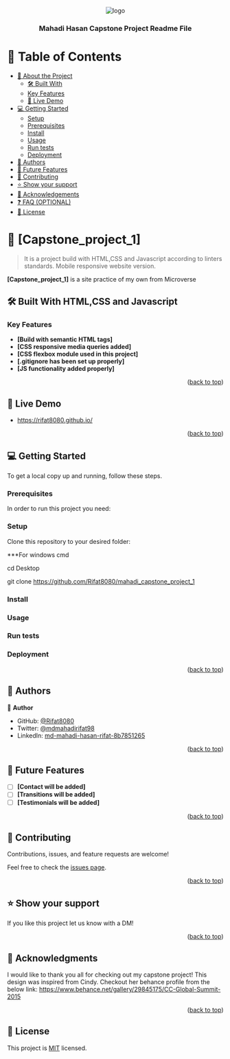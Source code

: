 <a name="readme-top"></a>
<div align="center">

  <img src="![My logo](/assets/logo.png)" alt="logo" width="140"  height="auto" />
  <br/>

  <h3><b>Mahadi Hasan Capstone Project Readme File</b></h3>

</div>

# 📗 Table of Contents

- [📖 About the Project](#about-project)
  - [🛠 Built With](#built-with)
  - [Key Features](#key-features)
  - [🚀 Live Demo](#live-demo)
- [💻 Getting Started](#getting-started)
  - [Setup](#setup)
  - [Prerequisites](#prerequisites)
  - [Install](#install)
  - [Usage](#usage)
  - [Run tests](#run-tests)
  - [Deployment](#deployment)
- [👥 Authors](#authors)
- [🔭 Future Features](#future-features)
- [🤝 Contributing](#contributing)
- [⭐️ Show your support](#support)
- [🙏 Acknowledgements](#acknowledgements)
- [❓ FAQ (OPTIONAL)](#faq)
- [📝 License](#license)


# 📖 [Capstone_project_1] <a name="about-project"></a>

> It is a project build with HTML,CSS and Javascript according to linters standards. Mobile responsive website version.

**[Capstone_project_1]** is a site practice of my own from Microverse


## 🛠 Built With HTML,CSS and Javascript <a name="built-with"></a>



### Key Features <a name="key-features"></a>

- **[Build with semantic HTML tags]**
- **[CSS responsive media queries added]**
- **[CSS flexbox module used in this project]**
- **[.gitignore has been set up properly]**
- **[JS functionality added properly]**


<p align="right">(<a href="#readme-top">back to top</a>)</p>



## 🚀 Live Demo <a name="live-demo"></a>

- https://rifat8080.github.io/

<p align="right">(<a href="#readme-top">back to top</a>)</p>



## 💻 Getting Started <a name="getting-started"></a>

To get a local copy up and running, follow these steps.

### Prerequisites

In order to run this project you need:

### Setup

Clone this repository to your desired folder:

\*\*\*For windows cmd

cd Desktop

git clone https://github.com/Rifat8080/mahadi_capstone_project_1

### Install

### Usage

### Run tests

### Deployment

<p align="right">(<a href="#readme-top">back to top</a>)</p>



## 👥 Authors <a name="authors"></a>

👤 **Author**

- GitHub: [@Rifat8080](https://github.com/Rifat8080)
- Twitter: [@mdmahadirifat98](https://twitter.com/mdmahadirifat98)
- LinkedIn: [md-mahadi-hasan-rifat-8b7851265](https://www.linkedin.com/in/md-mahadi-hasan-rifat-8b7851265/)

<p align="right">(<a href="#readme-top">back to top</a>)</p>



## 🔭 Future Features <a name="future-features"></a>

- [ ] **[Contact will be added]**
- [ ] **[Transitions will be added]**
- [ ] **[Testimonials will be added]**

<p align="right">(<a href="#readme-top">back to top</a>)</p>



## 🤝 Contributing <a name="contributing"></a>

Contributions, issues, and feature requests are welcome!

Feel free to check the [issues page](../../issues/).

<p align="right">(<a href="#readme-top">back to top</a>)</p>



## ⭐️ Show your support <a name="support"></a>

If you like this project let us know with a DM!

<p align="right">(<a href="#readme-top">back to top</a>)</p>



## 🙏 Acknowledgments <a name="acknowledgements"></a>


I would like to thank you all for checking out my capstone project!
This design was inspired from Cindy.
Checkout her behance profile from the below link:
https://www.behance.net/gallery/29845175/CC-Global-Summit-2015

<p align="right">(<a href="#readme-top">back to top</a>)</p>



## 📝 License <a name="license"></a>

This project is [MIT](https://github.com/Rifat8080/Hello-Microverse-Project/blob/main/LICENSE) licensed.
